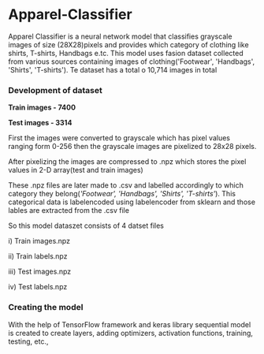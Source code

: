 # Apparel-Classifier
Apparel Classifier is a neural network model that classifies grayscale images of size (28X28)pixels and provides which category of clothing like shirts, T-shirts, Handbags e.tc.
This model uses fasion dataset collected from various sources containing images of clothing('Footwear', 'Handbags', 'Shirts', 'T-shirts'). Te dataset has a total o 10,714 images in total
### Development of dataset
**Train images - 7400**

**Test images - 3314**

First the images were converted to grayscale which has pixel values ranging form 0-256 then the grayscale images are pixelized to 28x28 pixels.

After pixelizing the images are compressed to .npz which stores the pixel values in 2-D array(test and train images) 

These .npz files are later made to .csv and labelled accordingly to which category they belong(_'Footwear', 'Handbags', 'Shirts', 'T-shirts'_). This categorical data is labelencoded using labelencoder from sklearn and those lables are extracted from the .csv file

So this model dataszet consists of 4 datset files

  i) Train images.npz
  
  ii) Train labels.npz
  
  iii) Test images.npz
  
  iv) Test labels.npz
  
  ### Creating the model
  
  With the help of TensorFlow framework and keras library sequential model is created to create layers, adding optimizers, activation functions, training, testing, etc.,
  
